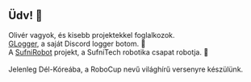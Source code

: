 ## Üdv! 👋
Olivér vagyok, és kisebb projektekkel foglalkozok.<br>
<a href="https://github.com/gondaoliver/glogger">GLogger</a>, a saját Discord logger botom. 📜 <br>
A <a href="https://github.com/gondaoliver/sufnirobot-v2">SufniRobot</a> projekt, a SufniTech robotika csapat robotja. 🤖 <br><br>
Jelenleg Dél-Kóreába, a RoboCup nevű világhírű versenyre készülünk. 
<!--
**gondaoliver/gondaoliver** is a ✨ _special_ ✨ repository because its `README.md` (this file) appears on your GitHub profile.

Here are some ideas to get you started:

- 🔭 I’m currently working on ...
- 🌱 I’m currently learning ...
- 👯 I’m looking to collaborate on ...
- 🤔 I’m looking for help with ...
- 💬 Ask me about ...
- 📫 How to reach me: ...
- 😄 Pronouns: ...
- ⚡ Fun fact: ...
-->

